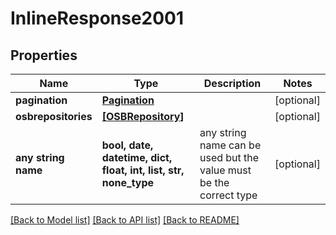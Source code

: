 # InlineResponse2001


## Properties
Name | Type | Description | Notes
------------ | ------------- | ------------- | -------------
**pagination** | [**Pagination**](Pagination.md) |  | [optional] 
**osbrepositories** | [**[OSBRepository]**](OSBRepository.md) |  | [optional] 
**any string name** | **bool, date, datetime, dict, float, int, list, str, none_type** | any string name can be used but the value must be the correct type | [optional]

[[Back to Model list]](../README.md#documentation-for-models) [[Back to API list]](../README.md#documentation-for-api-endpoints) [[Back to README]](../README.md)



